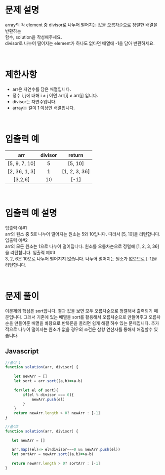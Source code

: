 # 문제 설명

array의 각 element 중 divisor로 나누어 떨어지는 값을 오름차순으로 정렬한 배열을 반환하는 <br/>
함수, solution을 작성해주세요. <br />
divisor로 나누어 떨어지는 element가 하나도 없다면 배열에 -1을 담아 반환하세요.

<br />

# 제한사항

- arr은 자연수를 담은 배열입니다.
- 정수 i, j에 대해 i ≠ j 이면 arr[i] ≠ arr[j] 입니다.
- divisor는 자연수입니다.
- array는 길이 1 이상인 배열입니다.

<br />

# 입출력 예

|      arr      | divisor |    return     |
| :-----------: | :-----: | :-----------: |
| [5, 9, 7, 10] |    5    |    [5, 10]    |
| [2, 36, 1, 3] |    1    | [1, 2, 3, 36] |
|    [3,2,6]    |   10    |     [-1]      |

<br />

# 입출력 예 설명

입출력 예#1 <br />
arr의 원소 중 5로 나누어 떨어지는 원소는 5와 10입니다. 따라서 [5, 10]을 리턴합니다.
입출력 예#2 <br />
arr의 모든 원소는 1으로 나누어 떨어집니다. 원소를 오름차순으로 정렬해 [1, 2, 3, 36]을 리턴합니다.
입출력 예#3 <br />
3, 2, 6은 10으로 나누어 떨어지지 않습니다. 나누어 떨어지는 원소가 없으므로 [-1]을 리턴합니다.

<br />

# 문제 풀이

이문제의 핵심은 sort입니다. 결과 값을 보면 모두 오름차순으로 정렬해서 출력되기 때문입니다. 그래서 기존에 있는 배열을 sort를 활용해서 오름차순으로 만들어주고 오름차순을 만들어준 배열을 바탕으로 반복문을 돌리면 쉽게 해결 하수 있는 문제입니다. 추가적으로 나누어 떨이지는 원소가 없을 경우의 조건은 삼항 연산자를 통해서 해결할수 있습니다.

## Javascript
```js
//풀이 1
function solution(arr, divisor) {
     
    let newArr = []
    let sort = arr.sort((a,b)=>a-b)
    
    for(let el of sort){
        if(el % divisor === 0){
            newArr.push(el)
        }
    }
    return newArr.length > 0? newArr : [-1]
}
```

```js
//풀이2
function solution(arr, divisor) {
     
   let newArr = []
    
   arr.map((el)=> el%divisor===0 && newArr.push(el))
   let sortArr = newArr.sort((a,b)=>a-b)
    
   return newArr.length > 0? sortArr : [-1]
}
```